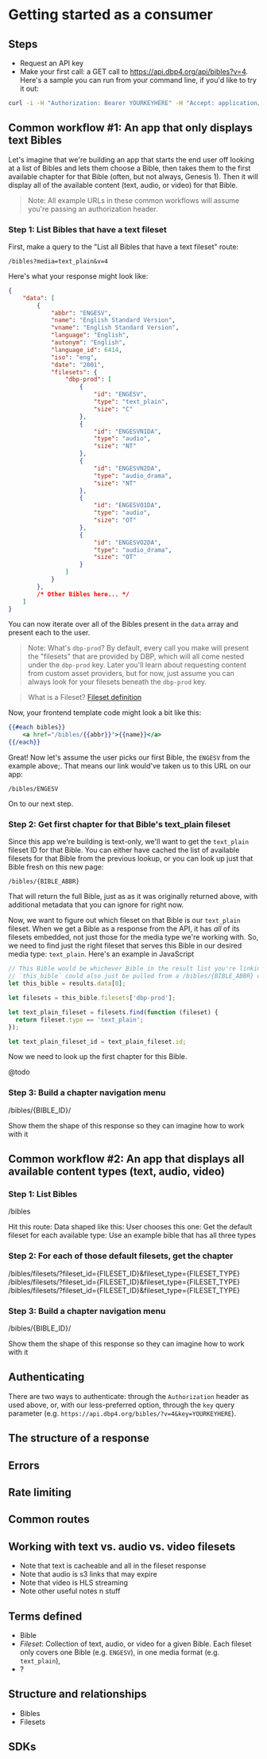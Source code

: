 # Getting started as a consumer

## Steps

* Request an API key
* Make your first call: a GET call to https://api.dbp4.org/api/bibles?v=4. Here's a sample you can run from your command line, if you'd like to try it out:

```bash
curl -i -H "Authorization: Bearer YOURKEYHERE" -H "Accept: application/json" -H "Content-Type: application/json" -X GET https://api.dbp4.org/bibles/?v=4
```

## Common workflow #1: An app that only displays text Bibles

Let's imagine that we're building an app that starts the end user off looking at a list of Bibles and lets them choose a Bible, then takes them to the first available chapter for that Bible (often, but not always, Genesis 1). Then it will display all of the available content (text, audio, or video) for that Bible.

> Note: All example URLs in these common workflows will assume you're passing an authorization header.

### Step 1: List Bibles that have a text fileset

First, make a query to the "List all Bibles that have a text fileset" route:

`/bibles?media=text_plain&v=4`

Here's what your response might look like:

```json
{
    "data": [
        {
            "abbr": "ENGESV",
            "name": "English Standard Version",
            "vname": "English Standard Version",
            "language": "English",
            "autonym": "English",
            "language_id": 6414,
            "iso": "eng",
            "date": "2001",
            "filesets": {
                "dbp-prod": [
                    {
                        "id": "ENGESV",
                        "type": "text_plain",
                        "size": "C"
                    },
                    {
                        "id": "ENGESVN1DA",
                        "type": "audio",
                        "size": "NT"
                    },
                    {
                        "id": "ENGESVN2DA",
                        "type": "audio_drama",
                        "size": "NT"
                    },
                    {
                        "id": "ENGESVO1DA",
                        "type": "audio",
                        "size": "OT"
                    },
                    {
                        "id": "ENGESVO2DA",
                        "type": "audio_drama",
                        "size": "OT"
                    }
                ]
            }
        },
        /* Other Bibles here... */
    ]
}
```

You can now iterate over all of the Bibles present in the `data` array and present each to the user.

> Note: What's `dbp-prod`? By default, every call you make will present the "filesets" that are provided by DBP, which will all come nested under the `dbp-prod` key. Later you'll learn about requesting content from custom asset providers, but for now, just assume you can always look for your filesets beneath the `dbp-prod` key.

> What is a Fileset? [Fileset definition](#markdown-definition--fileset)

Now, your frontend template code might look a bit like this:

```handlebars
{{#each bibles}}
    <a href="/bibles/{{abbr}}">{{name}}</a>
{{/each}}
```

Great! Now let's assume the user picks our first Bible, the `ENGESV` from the example above;. That means our link would've taken us to this URL on our app:

`/bibles/ENGESV`

On to our next step.

### Step 2: Get first chapter for that Bible's text_plain fileset

Since this app we're building is text-only, we'll want to get the `text_plain` fileset ID for that Bible. You can either have cached the list of available filesets for that Bible from the previous lookup, or you can look up just that Bible fresh on this new page:

```
/bibles/{BIBLE_ABBR}
```

That will return the full Bible, just as as it was originally returned above, with additional metadata that you can ignore for right now.

Now, we want to figure out which fileset on that Bible is our `text_plain` fileset. When we get a Bible as a response from the API, it has *all* of its filesets embedded, not just those for the media type we're working with. So, we need to find just the right fileset that serves this Bible in our desired media type: `text_plain`. Here's an example in JavaScript

```javascript
// This Bible would be whichever Bible in the result list you're linking to at the moment;
// `this_bible` could also just be pulled from a /bibles/{BIBLE_ABBR} call
let this_bible = results.data[0];

let filesets = this_bible.filesets['dbp-prod'];

let text_plain_fileset = filesets.find(function (fileset) {
  return fileset.type == 'text_plain';
});

let text_plain_fileset_id = text_plain_fileset.id;

```

Now we need to look up the first chapter for this Bible. 

@todo

### Step 3: Build a chapter navigation menu

/bibles/{BIBLE_ID}/

Show them the shape of this response so they can imagine how to work with it

## Common workflow #2: An app that displays all available content types (text, audio, video)

### Step 1: List Bibles

/bibles

Hit this route:
Data shaped like this:
User chooses this one:
Get the default fileset for each available type:
    Use an example bible that has all three types

### Step 2: For each of those default filesets, get the chapter

/bibles/filesets/?fileset_id={FILESET_ID}&fileset_type={FILESET_TYPE}
/bibles/filesets/?fileset_id={FILESET_ID}&fileset_type={FILESET_TYPE}
/bibles/filesets/?fileset_id={FILESET_ID}&fileset_type={FILESET_TYPE}

### Step 3: Build a chapter navigation menu

/bibles/{BIBLE_ID}/

Show them the shape of this response so they can imagine how to work with it

## Authenticating

There are two ways to authenticate: through the `Authorization` header as used above, or, with our less-preferred option, through the `key` query parameter (e.g. `https://api.dbp4.org/bibles/?v=4&key=YOURKEYHERE`).

## The structure of a response

## Errors

## Rate limiting

## Common routes

## Working with text vs. audio vs. video filesets

- Note that text is cacheable and all in the fileset response
- Note that audio is s3 links that may expire
- Note that video is HLS streaming
- Note other useful notes n stuff

## Terms defined

- Bible
- <a id="markdown-definition--fileset"></a>*Fileset*: Collection of text, audio, or video for a given Bible. Each fileset only covers one Bible (e.g. `ENGESV`), in one media format (e.g. `text_plain`), 
- ?

## Structure and relationships

- Bibles
- Filesets

## SDKs


